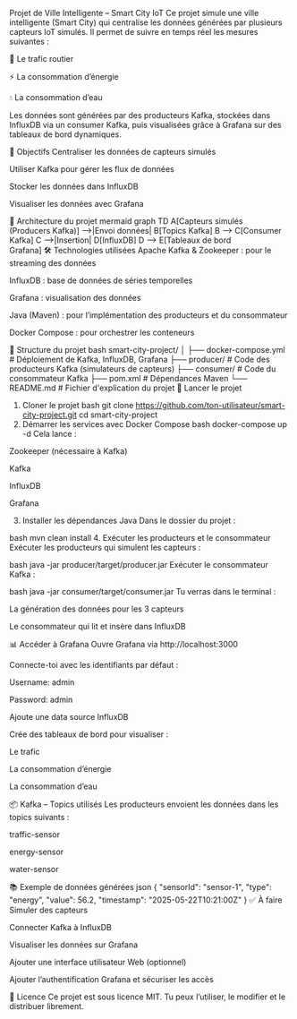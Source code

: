 Projet de Ville Intelligente – Smart City IoT
Ce projet simule une ville intelligente (Smart City) qui centralise les données générées par plusieurs capteurs IoT simulés. Il permet de suivre en temps réel les mesures suivantes :

🚗 Le trafic routier

⚡ La consommation d’énergie

💧 La consommation d’eau

Les données sont générées par des producteurs Kafka, stockées dans InfluxDB via un consumer Kafka, puis visualisées grâce à Grafana sur des tableaux de bord dynamiques.

📌 Objectifs
Centraliser les données de capteurs simulés

Utiliser Kafka pour gérer les flux de données

Stocker les données dans InfluxDB

Visualiser les données avec Grafana

🧱 Architecture du projet
mermaid
graph TD
  A[Capteurs simulés<br>(Producers Kafka)] -->|Envoi données| B[Topics Kafka]
  B --> C[Consumer Kafka]
  C -->|Insertion| D[InfluxDB]
  D --> E[Tableaux de bord<br>Grafana]
🛠️ Technologies utilisées
Apache Kafka & Zookeeper : pour le streaming des données

InfluxDB : base de données de séries temporelles

Grafana : visualisation des données

Java (Maven) : pour l’implémentation des producteurs et du consommateur

Docker Compose : pour orchestrer les conteneurs

📁 Structure du projet
bash
smart-city-project/
│
├── docker-compose.yml         # Déploiement de Kafka, InfluxDB, Grafana
├── producer/                  # Code des producteurs Kafka (simulateurs de capteurs)
├── consumer/                  # Code du consommateur Kafka
├── pom.xml                    # Dépendances Maven
└── README.md                  # Fichier d'explication du projet
🚀 Lancer le projet
1. Cloner le projet
bash
git clone https://github.com/ton-utilisateur/smart-city-project.git
cd smart-city-project
2. Démarrer les services avec Docker Compose
bash
docker-compose up -d
Cela lance :

Zookeeper (nécessaire à Kafka)

Kafka

InfluxDB

Grafana

3. Installer les dépendances Java
Dans le dossier du projet :

bash
mvn clean install
4. Exécuter les producteurs et le consommateur
Exécuter les producteurs qui simulent les capteurs :

bash
java -jar producer/target/producer.jar
Exécuter le consommateur Kafka :

bash
java -jar consumer/target/consumer.jar
Tu verras dans le terminal :

La génération des données pour les 3 capteurs

Le consommateur qui lit et insère dans InfluxDB

📊 Accéder à Grafana
Ouvre Grafana via http://localhost:3000

Connecte-toi avec les identifiants par défaut :

Username: admin

Password: admin

Ajoute une data source InfluxDB

Crée des tableaux de bord pour visualiser :

Le trafic

La consommation d’énergie

La consommation d’eau

📦 Kafka – Topics utilisés
Les producteurs envoient les données dans les topics suivants :

traffic-sensor

energy-sensor

water-sensor

📚 Exemple de données générées
json
{
  "sensorId": "sensor-1",
  "type": "energy",
  "value": 56.2,
  "timestamp": "2025-05-22T10:21:00Z"
}
✅ À faire
 Simuler des capteurs

 Connecter Kafka à InfluxDB

 Visualiser les données sur Grafana

 Ajouter une interface utilisateur Web (optionnel)

 Ajouter l’authentification Grafana et sécuriser les accès

📄 Licence
Ce projet est sous licence MIT. Tu peux l’utiliser, le modifier et le distribuer librement.
